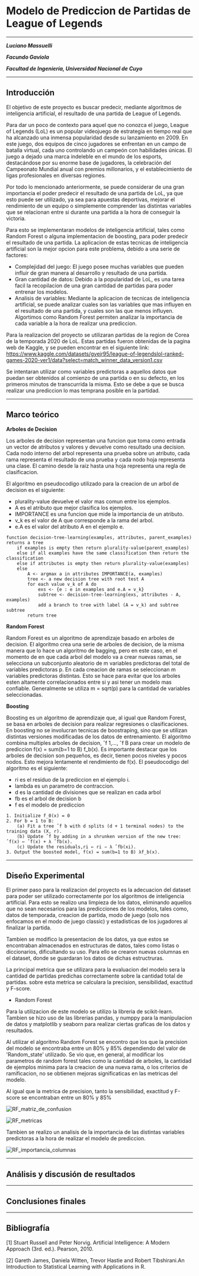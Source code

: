 # Modelo de Prediccion de Partidas de League of Legends

---

***Luciano Massuelli***

***Facundo Gaviola***

***Facultad de Ingeniería, Universidad Nacional de Cuyo***


---
## Introducción

El objetivo de este proyecto es buscar predecir, mediante algoritmos de inteligencia artificial, el resultado de una
partida de League of Legends.

Para dar un poco de contexto para aquel que no conozca el juego, League of Legends (LoL) es un popular videojuego de 
estrategia en tiempo real que ha alcanzado una inmensa popularidad desde su lanzamiento en 2009. En este juego, dos 
equipos de cinco jugadores se enfrentan en un campo de batalla virtual, cada uno controlando un campeón con habilidades 
únicas. El juego a dejado una marca indeleble en el mundo de los esports, destacándose por su enorme base de jugadores,
la celebración del Campeonato Mundial anual con premios millonarios, y el establecimiento de ligas profesionales en
diversas regiones.

Por todo lo mencionado anteriormente, se puede considerar de una gran importancia el poder predecir el resultado de una
partida de LoL, ya que esto puede ser utilizado, ya sea para apuestas deportivas, mejorar el rendimiento de un equipo o
simplemente comprender las distintas variables que se relacionan entre si durante una partida a la hora de conseguir la
victoria.

Para esto se implementaran modelos de inteligencia artificial, tales como Random Forest o alguna implementacion de
boosting, para poder predecir el resultado de una partida. La aplicacion de estas tecnicas de inteligencia artificial
son la mejor opcion para este problema, debido a una serie de factores:
* Complejidad del juego: El juego posee muchas variables que pueden influir de gran manera al desarrollo y resultado de
una partida.
* Gran cantidad de datos: Debido a la popularidad de LoL, es una tarea facil la recopilacion de una gran cantidad de 
partidas para poder entrenar los modelos.
* Analisis de variables: Mediante la aplicacion de tecnicas de inteligencia artificial, se puede analizar cuales son las
variables que mas influyen en el resultado de una partida, y cuales son las que menos influyen. Algortimos como Random
Forest permiten analizar la importancia de cada variable a la hora de realizar una prediccion.

Para la realizacion del proyecto se utilizaran partidas de la region de Corea de la temporada 2020 de LoL. Estas 
partidas fueron obtenidas de la pagina web de Kaggle, y se pueden encontrar en el siguiente link:
https://www.kaggle.com/datasets/gyejr95/league-of-legendslol-ranked-games-2020-ver1/data?select=match_winner_data_version1.csv

Se intentaran utilizar como variables predictoras a aquellos datos que puedan ser obtenidos al comienzo de una partida 
o en su defecto, en los primeros minutos de transcurrida la misma. Esto se debe a que se busca realizar una prediccion
lo mas temprana posible en la partidad.

---

## Marco teórico

**Arboles de Decision**

Los arboles de decision representan una funcion que toma como entrada un vector de atributos y valores y devuelve como 
resultado una decision. Cada nodo interno del arbol representa una prueba sobre un atributo, cada rama representa el
resultado de una prueba y cada nodo hoja representa una clase. El camino desde la raiz hasta una hoja representa una
regla de clasificacion.

El algoritmo en pseudocodigo utilizado para la creacion de un arbol de decision es el siguiente:
* plurality-value devuelve el valor mas comun entre los ejemplos.
* A es el atributo que mejor clasifica los ejemplos.
* IMPORTANCE es una funcion que mide la importancia de un atributo.
* v_k es el valor de A que corresponde a la rama del arbol.
* e.A es el valor del atributo A en el ejemplo e.
```
function decision-tree-learning(examples, attributes, parent_examples) returns a tree
    if examples is empty then return plurality-value(parent_examples)
    else if all examples have the same classification then return the classification
    else if attributes is empty then return plurality-value(examples)
    else
        A <- argmax a in attributes IMPORTANCE(a, examples)
        tree <- a new decision tree with root test A
        for each value v_k of A do
            exs <- {e : e in examples and e.A = v_k}
            subtree <- decision-tree-learning(exs, attributes - A, examples)
            add a branch to tree with label (A = v_k) and subtree subtree
        return tree
```

**Random Forest**

Random Forest es un algoritmo de aprendizaje basado en arboles de decision. El algoritmo crea una serie de arboles de
decision, de la misma manera que lo hace un algoritmo de bagging, pero en este caso, en el momento de en que cada arbol
del modelo va a crear nuevas ramas, se selecciona un subconjunto aleatorio de m variables predictoras del total de 
variables predictoras p. En cada creacion de ramas se seleccionan m variables predictoras distintas. Esto se hace para
evitar que los arboles esten altamente correlacionados entre si y asi tener un modelo mas confiable. Generalmente se
utiliza m = sqrt(p) para la cantidad de variables seleccionadas.

**Boosting**

Boosting es un algoritmo de aprendizaje que, al igual que Random Forest, se basa en arboles de decision para realizar 
regresiones o clasificaciones. En boosting no se involucran tecnicas de boostraping, sino que se utilizan distintas
versiones modificadas de los datos de entrenamiento. El algoritmo combina multiples arboles de decision, ˆf 1,..., ˆf B
para crear un modelo de prediccion f(x) = sum(b=1 to B) f_b(x). Es importante destacar que los arboles de decision son
pequeños, es decir, tienen pocos niveles y pocos nodos. Esto mejora lentamente el rendimiento de f(x). El pseudocodigo
del algoritmo es el siguiente:
* ri es el residuo de la prediccion en el ejemplo i.
* lambda es un parametro de contraccion.
* d es la cantidad de divisiones que se realizan en cada arbol
* fb es el arbol de decision b
* f es el modelo de prediccion

```
1. Initialize f_0(x) = 0
2. For b = 1 to B:
    (a) Fit a tree ˆf b with d splits (d + 1 terminal nodes) to the training data (X, r).
    (b) Update ˆf by adding in a shrunken version of the new tree: ˆf(x) ← ˆf(x) + λ ˆfb(x).
    (c) Update the residuals,ri ← ri − λ ˆfb(xi).
3. Output the boosted model, f(x) = sum(b=1 to B) λf_b(x).
```

---


## Diseño Experimental
 
El primer paso para la realizacion del proyecto es la adecuacion del dataset para poder ser utilizado correctamente por
los algoritmos de inteligencia artificial. Para esto se realizo una limpieza de los datos, eliminando aquellos que no 
sean necesarios para las predicciones de los modelos, tales como, datos de temporada, creacion de partida, modo de juego
(solo nos enfocamos en el modo de juego classic) y estadisticas de los jugadores al finalizar la partida.

Tambien se modifico la presentacion de los datos, ya que estos se encontraban almacenados en estructuras de datos, tales
como listas o diccionarios, dificultando su uso. Para ello se crearon nuevas columnas en el dataset, donde se guardaran
los datos de dichas estructruras.

La principal metrica que se utilizara para la evaluacion del modelo sera la cantidad de partidas predichas correctamente
sobre la cantidad total de partidas. sobre esta metrica se calculara la precision, sensibilidad, exactitud y F-score.

* Random Forest

Para la utilizacion de este modelo se utilizo la libreria de scikit-learn. Tambien se hizo uso de las librerias pandas,
y numppy para la manipulacion de datos y matplotlib y seaborn para realizar ciertas graficas de los datos y resultados.

Al utilizar el algoritmo Random Forest se encontro que los que la precision del modelo se encontraba entre un 80% y 85%
dependiendo del valor de 'Random_state' utilizado. Se vio que, en general, al modificar los parametros de random forest
tales como la cantidad de arboles, la cantidad de ejemplos minima para la creacion de una nueva rama, o los criterios de
ramificacion, no se obtienen mejoras significaticas en las metricas del modelo.

Al igual que la metrica de precision, tanto la sensibilidad, exactitud y F-score se encontraban entre un 80% y 85%

![RF_matriz_de_confusion](https://github.com/Gaviola/Proyecto_Final_IA/assets/69123521/06336948-0ecc-4afb-b3c9-5f4a0216660f)


![RF_metricas](https://github.com/Gaviola/Proyecto_Final_IA/assets/69123521/98689913-c486-4c57-a7eb-775193a80106)


Tambien se realizo un analisis de la importancia de las distintas variables predictoras a la hora de realizar el modelo
de prediccion.

![RF_importancia_columnas](https://github.com/Gaviola/Proyecto_Final_IA/assets/69123521/669fbf43-eb60-4e04-8120-9fa1699fe942)



---

## Análisis y discusión de resultados


---

## Conclusiones finales


---

## Bibliografía

[1] Stuart Russell and Peter Norvig. Artificial Intelligence: A Modern Approach (3rd. ed.). Pearson, 2010.

[2] Gareth James, Daniela Witten, Trevor Hastie and Robert Tibshirani.An Introduction to Statistical Learning with 
Applications in R. 

